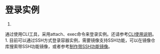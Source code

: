 # **登录实例**

1. 
通过使用CLI工具，采用attach、exec命令来登录实例。还请参考[CLI使用说明](https://www.jdcloud.com/help/detail/411/isCatalog/0)。
1. 
目前可以通过SSH方式登录容器实例，需要镜像支持SSH功能，可以在镜像仓库搜索带SSH功能镜像，或者参考[制作带SSH功能镜像](https://www.jdcloud.com/help/detail/2034/isCatalog/1)。